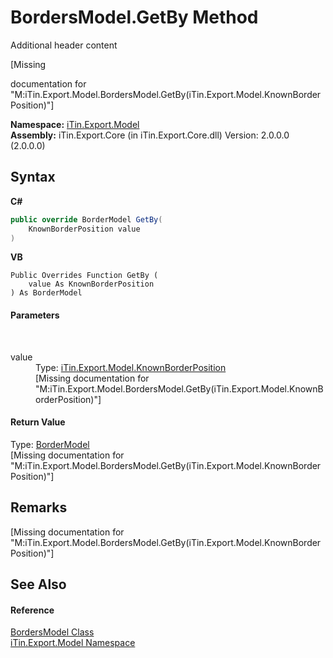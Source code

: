 # BordersModel.GetBy Method 
Additional header content 

\[Missing <summary> documentation for "M:iTin.Export.Model.BordersModel.GetBy(iTin.Export.Model.KnownBorderPosition)"\]

**Namespace:**&nbsp;<a href="N_iTin_Export_Model">iTin.Export.Model</a><br />**Assembly:**&nbsp;iTin.Export.Core (in iTin.Export.Core.dll) Version: 2.0.0.0 (2.0.0.0)

## Syntax

**C#**<br />
``` C#
public override BorderModel GetBy(
	KnownBorderPosition value
)
```

**VB**<br />
``` VB
Public Overrides Function GetBy ( 
	value As KnownBorderPosition
) As BorderModel
```


#### Parameters
&nbsp;<dl><dt>value</dt><dd>Type: <a href="T_iTin_Export_Model_KnownBorderPosition">iTin.Export.Model.KnownBorderPosition</a><br />\[Missing <param name="value"/> documentation for "M:iTin.Export.Model.BordersModel.GetBy(iTin.Export.Model.KnownBorderPosition)"\]</dd></dl>

#### Return Value
Type: <a href="T_iTin_Export_Model_BorderModel">BorderModel</a><br />\[Missing <returns> documentation for "M:iTin.Export.Model.BordersModel.GetBy(iTin.Export.Model.KnownBorderPosition)"\]

## Remarks
\[Missing <remarks> documentation for "M:iTin.Export.Model.BordersModel.GetBy(iTin.Export.Model.KnownBorderPosition)"\]

## See Also


#### Reference
<a href="T_iTin_Export_Model_BordersModel">BordersModel Class</a><br /><a href="N_iTin_Export_Model">iTin.Export.Model Namespace</a><br />